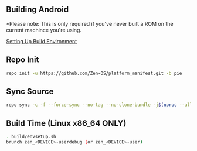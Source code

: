 ## Building Android ##

*Please note: This is only required if you've never built a ROM on the current machince you're using.

[Setting Up Build Environment](https://raw.githubusercontent.com/nathanchance/Android-Tools/master/Guides/Building_AOSP.txt)

## Repo Init ##
```bash
repo init -u https://github.com/Zen-OS/platform_manifest.git -b pie
```
## Sync Source ##
```bash
repo sync -c -f --force-sync --no-tag --no-clone-bundle -j$(nproc --all)
```
## Build Time (Linux x86_64 ONLY) ##
```bash
. build/envsetup.sh
brunch zen_<DEVICE>-userdebug (or zen_<DEVICE>-user)
```
